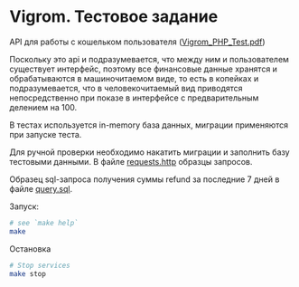 # Vigrom. Тестовое задание 

API для работы с кошельком пользователя ([Vigrom_PHP_Test.pdf](Vigrom_PHP_Test.pdf))

Поскольку это api и подразумевается, что между ним и пользователем существует интерфейс, поэтому все финансовые данные хранятся и обрабатываются в машиночитаемом виде, то есть в копейках и подразумевается, что в человекочитаемый вид приводятся непосредственно при показе в интерфейсе с предварительным делением на 100.

В тестах используется in-memory база данных, миграции применяются при запуске теста.

Для ручной проверки необходимо накатить миграции и заполнить базу тестовыми данными. В файле [requests.http](docs/requests.http) образцы запросов.

Образец sql-запроса получения суммы refund за последние 7 дней в файле [query.sql](docs/query.sql).

Запуск:

```bash
# see `make help`
make
```

Остановка

```bash
# Stop services
make stop
```